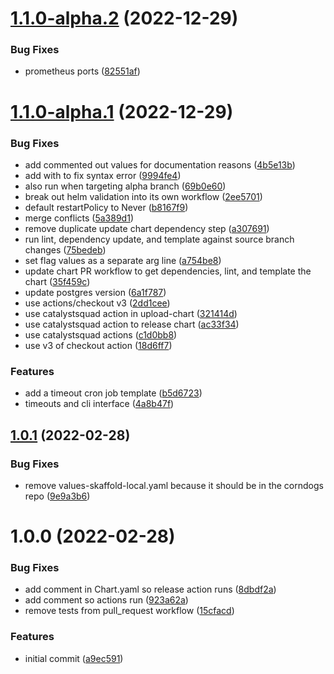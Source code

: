 # [1.1.0-alpha.2](https://github.com/TnLCommunity/chart-corndogs/compare/v1.1.0-alpha.1...v1.1.0-alpha.2) (2022-12-29)


### Bug Fixes

* prometheus ports ([82551af](https://github.com/TnLCommunity/chart-corndogs/commit/82551afb142c467f01bc36e520c008bec945a277))

# [1.1.0-alpha.1](https://github.com/TnLCommunity/chart-corndogs/compare/v1.0.1...v1.1.0-alpha.1) (2022-12-29)


### Bug Fixes

* add commented out values for documentation reasons ([4b5e13b](https://github.com/TnLCommunity/chart-corndogs/commit/4b5e13b40f36a74fd2f44603516213097f5e5fa6))
* add with to fix syntax error ([9994fe4](https://github.com/TnLCommunity/chart-corndogs/commit/9994fe485ec60e66ba9c897d6577dfc8d2d6961d))
* also run when targeting alpha branch ([69b0e60](https://github.com/TnLCommunity/chart-corndogs/commit/69b0e60724a6132f457eff3f686d4d7ed2796f31))
* break out helm validation into its own workflow ([2ee5701](https://github.com/TnLCommunity/chart-corndogs/commit/2ee570147ff5ec4b479855c72f99238dcab56c27))
* default restartPolicy to Never ([b8167f9](https://github.com/TnLCommunity/chart-corndogs/commit/b8167f943dba0f9a7d59db33bec7c1ace77c754a))
* merge conflicts ([5a389d1](https://github.com/TnLCommunity/chart-corndogs/commit/5a389d1d55ec3bfa8838b7c2abb7735c46f4e1b0))
* remove duplicate update chart dependency step ([a307691](https://github.com/TnLCommunity/chart-corndogs/commit/a3076910c2bd7eacaf4acead85d7141e8f701b59))
* run lint, dependency update, and template against source branch changes ([75bedeb](https://github.com/TnLCommunity/chart-corndogs/commit/75bedeb2cf877f2a7ae76eacdcd0db0725a9d548))
* set flag values as a separate arg line ([a754be8](https://github.com/TnLCommunity/chart-corndogs/commit/a754be86058a3bde9b9a18060e1cf0e766c3d297))
* update chart PR workflow to get dependencies, lint, and template the chart ([35f459c](https://github.com/TnLCommunity/chart-corndogs/commit/35f459c03093602a9df4c8328e8f5fba77e50588))
* update postgres version ([6a1f787](https://github.com/TnLCommunity/chart-corndogs/commit/6a1f7876a8a6016193e7e0c513bf6c4f3ddd519e))
* use actions/checkout v3 ([2dd1cee](https://github.com/TnLCommunity/chart-corndogs/commit/2dd1cee265f23f6e6c741b2ff5d04987d88a61cb))
* use catalystsquad action in upload-chart ([321414d](https://github.com/TnLCommunity/chart-corndogs/commit/321414d8897c480b7084042c54a6b51c247ebf51))
* use catalystsquad action to release chart ([ac33f34](https://github.com/TnLCommunity/chart-corndogs/commit/ac33f34af7fb077eee382ed33c85004757b0f771))
* use catalystsquad actions ([c1d0bb8](https://github.com/TnLCommunity/chart-corndogs/commit/c1d0bb85daa0be167bb9498fe8236f2e57988e24))
* use v3 of checkout action ([18d6ff7](https://github.com/TnLCommunity/chart-corndogs/commit/18d6ff77135b570ca472fb3176a8f888c0e91e8b))


### Features

* add a timeout cron job template ([b5d6723](https://github.com/TnLCommunity/chart-corndogs/commit/b5d67233dd8c80c32c1bc9a09bd66510f503e1ae))
* timeouts and cli interface ([4a8b47f](https://github.com/TnLCommunity/chart-corndogs/commit/4a8b47f62d9f88f12114f563b337f56bd30901f4))

## [1.0.1](https://github.com/TnLCommunity/chart-corndogs/compare/v1.0.0...v1.0.1) (2022-02-28)


### Bug Fixes

* remove values-skaffold-local.yaml because it should be in the corndogs repo ([9e9a3b6](https://github.com/TnLCommunity/chart-corndogs/commit/9e9a3b6468fd2e9c64d4c85354e967f35f89836c))

# 1.0.0 (2022-02-28)


### Bug Fixes

* add comment in Chart.yaml so release action runs ([8dbdf2a](https://github.com/TnLCommunity/chart-corndogs/commit/8dbdf2abd48a13a13eff295240f5168bbd24f2d1))
* add comment so actions run ([923a62a](https://github.com/TnLCommunity/chart-corndogs/commit/923a62ae97e709ef9f9dcda9a60f351d18ddf1c6))
* remove tests from pull_request workflow ([15cfacd](https://github.com/TnLCommunity/chart-corndogs/commit/15cfacda4e7a53c1a004caeb89ad5899ff5f9f2d))


### Features

* initial commit ([a9ec591](https://github.com/TnLCommunity/chart-corndogs/commit/a9ec5916dc93a33f34f86ba9f27b5dc3c07ea5bf))
